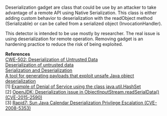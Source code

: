  Deserialization gadget are class that could be use by an attacker to take advantage of a remote API using Native Serialization. This class is either adding custom behavior to deserialization with the readObject method (Serializable) or can be called from a serialized object (InvocationHandler).

This detector is intended to be use mostly by researcher. The real issue is using deserialization for remote operation. Removing gadget is an hardening practice to reduce the risk of being exploited.

**References**  
[CWE-502: Deserialization of Untrusted Data](https://cwe.mitre.org/data/definitions/502.html)  
[Deserialization of untrusted data](https://www.owasp.org/index.php/Deserialization_of_untrusted_data)  
[Serialization and Deserialization](http://www.oracle.com/technetwork/java/seccodeguide-139067.html#8)  
[A tool for generating payloads that exploit unsafe Java object deserialization](https://github.com/frohoff/ysoserial)  
[1] [Example of Denial of Service using the class java.util.HashSet](https://gist.github.com/coekie/a27cc406fc9f3dc7a70d)  
[2] [OpenJDK: Deserialization issue in ObjectInputStream.readSerialData() (CVE-2015-2590)](https://bugzilla.redhat.com/show_bug.cgi?id=CVE-2015-2590)  
[3] [Rapid7: Sun Java Calendar Deserialization Privilege Escalation (CVE-2008-5353)](https://www.rapid7.com/db/modules/exploit/multi/browser/java_calendar_deserialize)

